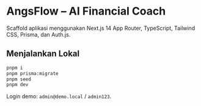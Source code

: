 # AngsFlow – AI Financial Coach

Scaffold aplikasi menggunakan Next.js 14 App Router, TypeScript, Tailwind CSS, Prisma, dan Auth.js.

## Menjalankan Lokal

```bash
pnpm i
pnpm prisma:migrate
pnpm seed
pnpm dev
```

Login demo: `admin@demo.local` / `admin123`.
